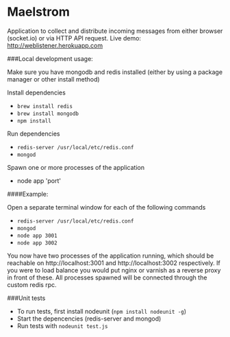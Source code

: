 Maelstrom
=========

Application to collect and distribute incoming messages from either browser (socket.io) or via HTTP API request.
Live demo: http://weblistener.herokuapp.com

###Local development usage:

Make sure you have mongodb and redis installed (either by using a package manager or other install method)

Install dependencies

* ```brew install redis```
* ```brew install mongodb```
* ```npm install```

Run dependencies

* ```redis-server /usr/local/etc/redis.conf```
* ```mongod```

Spawn one or more processes of the application

* node app 'port'

####Example:

Open a separate terminal window for each of the following commands

- ```redis-server /usr/local/etc/redis.conf```
- ```mongod```
- ```node app 3001```
- ```node app 3002```

You now have two processes of the application running,
which should be reachable on http://localhost:3001 and http://localhost:3002 respectively.
If you were to load balance you would put nginx or varnish as a reverse proxy in front of these. All processes spawned will be connected through the custom redis rpc.

###Unit tests

- To run tests, first install nodeunit (```npm install nodeunit -g```)
- Start the depencencies (redis-server and mongod)
- Run tests with ```nodeunit test.js```